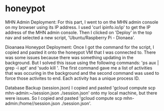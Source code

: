 # honeypot

MHN Admin Deployment: 
  For this part, I went to on the MHN admin console on my browser using its IP address. I used 'curl ipinfo.io/ip' to get the IP address of the MHN admin console. Then I clicked on 'Deploy' in the top nav and selected a new script, 'Ubuntu/Raspberry Pi - Dionaea'. 
  
Dioanaea Honeypot Deployment:
  Once I got the command for the script, I copied and pasted it onto the honeypot VM that I was connected to. There was some issues because there was something updating in the background. But I solved this issue using the following commands: 'ps aux | grep -i apt' and 'sudo kill <process ID>'. The first command gave me a list of activities that was occuring in the background and the second command was used to force those activites to end. Each activity has a unique process ID. 
  
Database Backup (session.json)
  I copied and pasted 'gcloud compute scp mhn-admin:~/session.json ./session.json' onto my local machine, but there were issues. So I copied and pasted 'gcloud compute scp mhn-admin:/home/<my name>/session.json ./session.json'. 
